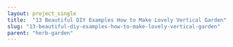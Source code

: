 ```yaml
---
layout: project_single
title:  "13 Beautiful DIY Examples How to Make Lovely Vertical Garden"
slug: "13-beautiful-diy-examples-how-to-make-lovely-vertical-garden"
parent: "herb-garden"
---
```

 